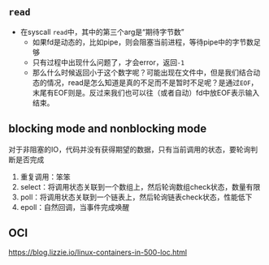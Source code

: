 ## `read`

+ 在syscall `read`中，其中的第三个arg是“期待字节数”
	+ 如果fd是动态的，比如pipe，则会阻塞当前进程，等待pipe中的字节数足够
	+ 只有过程中出现什么问题了，才会error，返回`-1`
	+ 那么什么时候返回小于这个数字呢？可能出现在文件中，但是我们结合动态的情况，read是怎么知道是真的不足而不是暂时不足呢？是通过`EOF`，末尾有EOF则是。反过来我们也可以往（或者自动）fd中放EOF表示输入结束。

## blocking mode and nonblocking mode

对于非阻塞的IO，代码并没有获得期望的数据，只有当前调用的状态，要轮询判断是否完成
1. 重复调用：笨笨
2. select：将调用状态关联到一个数组上，然后轮询数组check状态，数量有限
3. poll：将调用状态关联到一个链表上，然后轮询链表check状态，性能低下
4. epoll：自然回调，当事件完成唤醒

## OCI

https://blog.lizzie.io/linux-containers-in-500-loc.html
